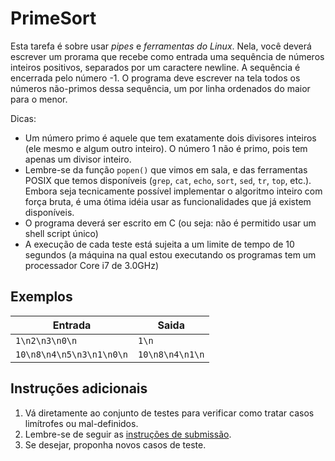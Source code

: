 # PrimeSort

Esta tarefa é sobre usar *pipes* e *ferramentas do Linux*. Nela, você deverá escrever
um prorama que recebe como entrada uma sequência de números inteiros positivos,
separados por um caractere newline. A sequência é encerrada pelo número -1. O
programa deve escrever na tela todos os números não-primos dessa sequência, um
por linha ordenados do maior para o menor.

Dicas:
* Um número primo é aquele que tem exatamente dois divisores inteiros (ele mesmo
  e algum outro inteiro). O número 1 não é primo, pois tem apenas um divisor
  inteiro.
* Lembre-se da função `popen()` que vimos em sala, e das ferramentas POSIX que
  temos disponíveis (`grep`, `cat`, `echo`, `sort`, `sed`, `tr`, `top`, etc.).
  Embora seja tecnicamente possível implementar o algoritmo inteiro com força
  bruta, é uma ótima idéia usar as funcionalidades que já existem disponíveis.
* O programa deverá ser escrito em C (ou seja: não é permitido usar
  um shell script único)
* A execução de cada teste está sujeita a um limite de tempo de 10 segundos (a
  máquina na qual estou executando os programas tem um processador Core i7 de
  3.0GHz)

## Exemplos

Entrada | Saida
------- | -----
`1\n2\n3\n0\n` | `1\n`
`10\n8\n4\n5\n3\n1\n0\n` | `10\n8\n4\n1\n`


## Instruções adicionais

1. Vá diretamente ao conjunto de testes para verificar como tratar casos
   limítrofes ou mal-definidos.
1. Lembre-se de seguir as [instruções de submissão](docs/instrucoes.md).
1. Se desejar, proponha novos casos de teste.
